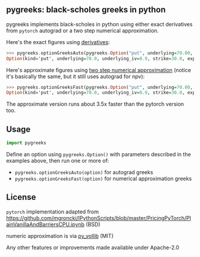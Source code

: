 pygreeks: black-scholes greeks in python
----------------------------------------

pygreeks implements black-scholes in python using either exact derivatives from `pytorch` autograd or
a two step numerical approximation.


Here's the exact figures using [derivatives](https://docs.fincad.com/support/developerfunc/mathref/greeks.htm):
```haskell
>>> pygreeks.optionGreeksAuto(pygreeks.Option("put", underlying=70.00, underlying_iv=0.90, strike=30.00, expiry=(820 / 365)))
Option(kind='put', underlying=70.0, underlying_iv=0.9, strike=30.0, expiry=2.2465753424657535, iv=0.8999999950626361, npv=8.27951431274414, greeks=Greeks(theta=-0.008868245407938957, delta=-0.09199449419975281, gamma=0.001747919013723731, vega=0.17317327857017517))
```

Here's approximate figures using [two step numerical approximation](https://github.com/vollib/lets_be_rational) (notice it's basically the same, but it still uses autograd for npv):
```haskell
>>> pygreeks.optionGreeksFast(pygreeks.Option("put", underlying=70.00, underlying_iv=0.90, strike=30.00, expiry=(820 / 365)))
Option(kind='put', underlying=70.0, underlying_iv=0.9, strike=30.0, expiry=2.2465753424657535, iv=0.8999999950626361, npv=8.27951431274414, greeks=Greeks(theta=-0.00887432080828571, delta=-0.09199451682418325, gamma=0.0017479191393343068, vega=0.17317329292221154))
```

The approximate version runs about 3.5x faster than the pytorch version too.

## Usage

```python
import pygreeks
```

Define an option using `pygreeks.Option()` with parameters described in the examples above, then run one or more of:

- `pygreeks.optionGreeksAuto(option)` for autograd greeks
- `pygreeks.optionGreeksFast(option)` for numerical approximation greeks


## License
`pytorch` implementation adapted from https://github.com/mgroncki/IPythonScripts/blob/master/PricingPyTorch/PlainVanillaAndBarriersCPU.ipynb (BSD)

numeric approximation is via [py_vollib](https://github.com/vollib/py_vollib) (MIT)

Any other features or improvements made available under Apache-2.0
